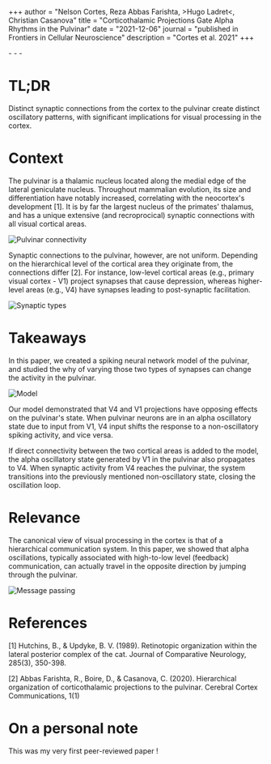 +++
author = "Nelson Cortes, Reza Abbas Farishta, >Hugo Ladret<, Christian Casanova"
title = "Corticothalamic Projections Gate Alpha Rhythms in the Pulvinar"
date = "2021-12-06"
journal = "published in Frontiers in Cellular Neuroscience"
description = "Cortes et al. 2021"
+++

[<i class="fa-solid fa-book"></i>](https://www.frontiersin.org/articles/10.3389/fncel.2021.787170/full) - [<i class="fa-solid fa-file-pdf"></i>](https://hugoladret.github.io/publications/cortes_et_al_pulvinar.pdf) - [<i class="fa-solid fa-quote-left"></i>](https://scholar.googleusercontent.com/scholar.bib?q=info:2rWuhDabRecJ:scholar.google.com/&output=citation&scisdr=CgUKAuoEEOK9kuLcTUA:AAGBfm0AAAAAZBnZVUBkRbCvg2xAo80_7651biNTTXmq&scisig=AAGBfm0AAAAAZBnZVWxcvy0mz_lUiJM_cNQ6rhQTTgEy&scisf=4&ct=citation&cd=-1&hl=fr) - [<i class="ai ai-biorxiv"></i>](https://www.biorxiv.org/content/10.1101/2021.09.10.459796v1)

<!--more-->
# TL;DR
Distinct synaptic connections from the cortex to the pulvinar create distinct oscillatory patterns, with significant implications for visual processing in the cortex.


# Context
The pulvinar is a thalamic nucleus located along the medial edge of the lateral geniculate nucleus. Throughout mammalian evolution, its size and differentiation have notably increased, correlating with the neocortex's development [1]. It is by far the largest nucleus of the primates' thalamus, and has a unique extensive (and recroprocical) synaptic connections with all visual cortical areas.

![Pulvinar connectivity](https://hugoladret.github.io/publications/imgs/cortes_et_al_pulvinar_1.png)

Synaptic connections to the pulvinar, however, are not uniform. Depending on the hierarchical level of the cortical area they originate from, the connections differ [2]. For instance, low-level cortical areas (e.g., primary visual cortex - V1) project synapses that cause depression, whereas higher-level areas (e.g., V4) have synapses leading to post-synaptic facilitation.

![Synaptic types](https://hugoladret.github.io/publications/imgs/cortes_et_al_pulvinar_2.png)


# Takeaways
In this paper, we created a spiking neural network model of the pulvinar, and studied the why of varying those two types of synapses can change the activity in the pulvinar.

![Model](https://hugoladret.github.io/publications/imgs/cortes_et_al_pulvinar_3.png)

Our model demonstrated that V4 and V1 projections have opposing effects on the pulvinar's state. When pulvinar neurons are in an alpha oscillatory state due to input from V1, V4 input shifts the response to a non-oscillatory spiking activity, and vice versa.

If direct connectivity between the two cortical areas is added to the model, the alpha oscillatory state generated by V1 in the pulvinar also propagates to V4. When synaptic activity from V4 reaches the pulvinar, the system transitions into the previously mentioned non-oscillatory state, closing the oscillation loop.


# Relevance
The canonical view of visual processing in the cortex is that of a hierarchical communication system. In this paper, we showed that alpha oscillations, typically associated with high-to-low level (feedback) communication, can actually travel in the opposite direction by jumping through the pulvinar.

![Message passing](https://hugoladret.github.io/publications/imgs/cortes_et_al_pulvinar_4.png)


# References

[1] Hutchins, B., & Updyke, B. V. (1989). Retinotopic organization within the lateral posterior complex of the cat. Journal of Comparative Neurology, 285(3), 350-398.

[2] Abbas Farishta, R., Boire, D., & Casanova, C. (2020). Hierarchical organization of corticothalamic projections to the pulvinar. Cerebral Cortex Communications, 1(1)


# On a personal note
This was my very first peer-reviewed paper !
